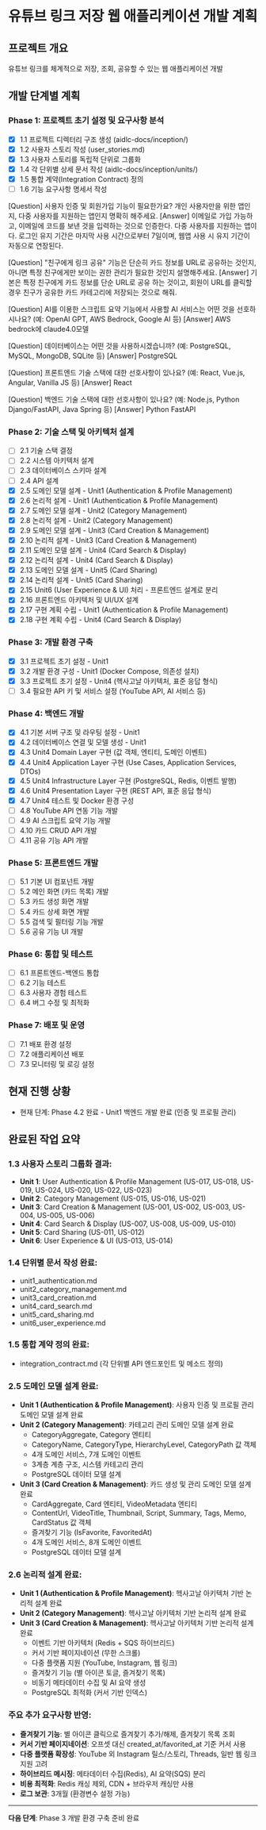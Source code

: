 # 유튜브 링크 저장 웹 애플리케이션 개발 계획

## 프로젝트 개요

유튜브 링크를 체계적으로 저장, 조회, 공유할 수 있는 웹 애플리케이션 개발

## 개발 단계별 계획

### Phase 1: 프로젝트 초기 설정 및 요구사항 분석

- [x] 1.1 프로젝트 디렉터리 구조 생성 (aidlc-docs/inception/)
- [x] 1.2 사용자 스토리 작성 (user_stories.md)
- [x] 1.3 사용자 스토리를 독립적 단위로 그룹화
- [x] 1.4 각 단위별 상세 문서 작성 (aidlc-docs/inception/units/)
- [x] 1.5 통합 계약(Integration Contract) 정의
- [ ] 1.6 기능 요구사항 명세서 작성

[Question] 사용자 인증 및 회원가입 기능이 필요한가요? 개인 사용자만을 위한 앱인지, 다중 사용자를 지원하는 앱인지 명확히 해주세요.
[Answer] 이메일로 가입 가능하고, 이메일에 코드를 보낸 것을 입력하는 것으로 인증한다. 다중 사용자를 지원하는 앱이다. 로그인 유지 기간은 마지막 사용 시간으로부터 7일이며, 웹앱 사용 시 유지 기간이 자동으로 연장된다.

[Question] "친구에게 링크 공유" 기능은 단순히 카드 정보를 URL로 공유하는 것인지, 아니면 특정 친구에게만 보이는 권한 관리가 필요한 것인지 설명해주세요.
[Answer] 기본은 특정 친구에게 카드 정보를 단순 URL로 공유 하는 것이고, 회원이 URL를 클릭할 경우 친구가 공유한 카드 카테고리에 저장되는 것으로 해줘.

[Question] AI를 이용한 스크립트 요약 기능에서 사용할 AI 서비스는 어떤 것을 선호하시나요? (예: OpenAI GPT, AWS Bedrock, Google AI 등)
[Answer] AWS bedrock에 claude4.0모델

[Question] 데이터베이스는 어떤 것을 사용하시겠습니까? (예: PostgreSQL, MySQL, MongoDB, SQLite 등)
[Answer] PostgreSQL

[Question] 프론트엔드 기술 스택에 대한 선호사항이 있나요? (예: React, Vue.js, Angular, Vanilla JS 등)
[Answer] React

[Question] 백엔드 기술 스택에 대한 선호사항이 있나요? (예: Node.js, Python Django/FastAPI, Java Spring 등)
[Answer] Python FastAPI

### Phase 2: 기술 스택 및 아키텍처 설계

- [ ] 2.1 기술 스택 결정
- [ ] 2.2 시스템 아키텍처 설계
- [ ] 2.3 데이터베이스 스키마 설계
- [ ] 2.4 API 설계
- [x] 2.5 도메인 모델 설계 - Unit1 (Authentication & Profile Management)
- [x] 2.6 논리적 설계 - Unit1 (Authentication & Profile Management)
- [x] 2.7 도메인 모델 설계 - Unit2 (Category Management)
- [x] 2.8 논리적 설계 - Unit2 (Category Management)
- [x] 2.9 도메인 모델 설계 - Unit3 (Card Creation & Management)
- [x] 2.10 논리적 설계 - Unit3 (Card Creation & Management)
- [x] 2.11 도메인 모델 설계 - Unit4 (Card Search & Display)
- [x] 2.12 논리적 설계 - Unit4 (Card Search & Display)
- [x] 2.13 도메인 모델 설계 - Unit5 (Card Sharing)
- [x] 2.14 논리적 설계 - Unit5 (Card Sharing)
- [x] 2.15 Unit6 (User Experience & UI) 처리 - 프론트엔드 설계로 분리
- [x] 2.16 프론트엔드 아키텍처 및 UI/UX 설계
- [x] 2.17 구현 계획 수립 - Unit1 (Authentication & Profile Management)
- [x] 2.18 구현 계획 수립 - Unit4 (Card Search & Display)

### Phase 3: 개발 환경 구축

- [x] 3.1 프로젝트 초기 설정 - Unit1
- [x] 3.2 개발 환경 구성 - Unit1 (Docker Compose, 의존성 설치)
- [x] 3.3 프로젝트 초기 설정 - Unit4 (헥사고날 아키텍처, 표준 응답 형식)
- [ ] 3.4 필요한 API 키 및 서비스 설정 (YouTube API, AI 서비스 등)

### Phase 4: 백엔드 개발

- [x] 4.1 기본 서버 구조 및 라우팅 설정 - Unit1
- [x] 4.2 데이터베이스 연결 및 모델 생성 - Unit1
- [x] 4.3 Unit4 Domain Layer 구현 (값 객체, 엔티티, 도메인 이벤트)
- [x] 4.4 Unit4 Application Layer 구현 (Use Cases, Application Services, DTOs)
- [x] 4.5 Unit4 Infrastructure Layer 구현 (PostgreSQL, Redis, 이벤트 발행)
- [x] 4.6 Unit4 Presentation Layer 구현 (REST API, 표준 응답 형식)
- [x] 4.7 Unit4 테스트 및 Docker 환경 구성
- [ ] 4.8 YouTube API 연동 기능 개발
- [ ] 4.9 AI 스크립트 요약 기능 개발
- [ ] 4.10 카드 CRUD API 개발
- [ ] 4.11 공유 기능 API 개발

### Phase 5: 프론트엔드 개발

- [ ] 5.1 기본 UI 컴포넌트 개발
- [ ] 5.2 메인 화면 (카드 목록) 개발
- [ ] 5.3 카드 생성 화면 개발
- [ ] 5.4 카드 상세 화면 개발
- [ ] 5.5 검색 및 필터링 기능 개발
- [ ] 5.6 공유 기능 UI 개발

### Phase 6: 통합 및 테스트

- [ ] 6.1 프론트엔드-백엔드 통합
- [ ] 6.2 기능 테스트
- [ ] 6.3 사용자 경험 테스트
- [ ] 6.4 버그 수정 및 최적화

### Phase 7: 배포 및 운영

- [ ] 7.1 배포 환경 설정
- [ ] 7.2 애플리케이션 배포
- [ ] 7.3 모니터링 및 로깅 설정

## 현재 진행 상황

- 현재 단계: Phase 4.2 완료 - Unit1 백엔드 개발 완료 (인증 및 프로필 관리)

## 완료된 작업 요약

### 1.3 사용자 스토리 그룹화 결과:

- **Unit 1**: User Authentication & Profile Management (US-017, US-018, US-019, US-024, US-020, US-022, US-023)
- **Unit 2**: Category Management (US-015, US-016, US-021)
- **Unit 3**: Card Creation & Management (US-001, US-002, US-003, US-004, US-005, US-006)
- **Unit 4**: Card Search & Display (US-007, US-008, US-009, US-010)
- **Unit 5**: Card Sharing (US-011, US-012)
- **Unit 6**: User Experience & UI (US-013, US-014)

### 1.4 단위별 문서 작성 완료:

- unit1_authentication.md
- unit2_category_management.md
- unit3_card_creation.md
- unit4_card_search.md
- unit5_card_sharing.md
- unit6_user_experience.md

### 1.5 통합 계약 정의 완료:

- integration_contract.md (각 단위별 API 엔드포인트 및 메소드 정의)

### 2.5 도메인 모델 설계 완료:

- **Unit 1 (Authentication & Profile Management)**: 사용자 인증 및 프로필 관리 도메인 모델 설계 완료
- **Unit 2 (Category Management)**: 카테고리 관리 도메인 모델 설계 완료
  - CategoryAggregate, Category 엔티티
  - CategoryName, CategoryType, HierarchyLevel, CategoryPath 값 객체
  - 4개 도메인 서비스, 7개 도메인 이벤트
  - 3계층 계층 구조, 시스템 카테고리 관리
  - PostgreSQL 데이터 모델 설계
- **Unit 3 (Card Creation & Management)**: 카드 생성 및 관리 도메인 모델 설계 완료
  - CardAggregate, Card 엔티티, VideoMetadata 엔티티
  - ContentUrl, VideoTitle, Thumbnail, Script, Summary, Tags, Memo, CardStatus 값 객체
  - 즐겨찾기 기능 (IsFavorite, FavoritedAt)
  - 4개 도메인 서비스, 8개 도메인 이벤트
  - PostgreSQL 데이터 모델 설계

### 2.6 논리적 설계 완료:

- **Unit 1 (Authentication & Profile Management)**: 헥사고날 아키텍처 기반 논리적 설계 완료
- **Unit 2 (Category Management)**: 헥사고날 아키텍처 기반 논리적 설계 완료
- **Unit 3 (Card Creation & Management)**: 헥사고날 아키텍처 기반 논리적 설계 완료
  - 이벤트 기반 아키텍처 (Redis + SQS 하이브리드)
  - 커서 기반 페이지네이션 (무한 스크롤)
  - 다중 플랫폼 지원 (YouTube, Instagram, 웹 링크)
  - 즐겨찾기 기능 (별 아이콘 토글, 즐겨찾기 목록)
  - 비동기 메타데이터 수집 및 AI 요약 생성
  - PostgreSQL 최적화 (커서 기반 인덱스)

### 주요 추가 요구사항 반영:

- **즐겨찾기 기능**: 별 아이콘 클릭으로 즐겨찾기 추가/해제, 즐겨찾기 목록 조회
- **커서 기반 페이지네이션**: 오프셋 대신 created_at/favorited_at 기준 커서 사용
- **다중 플랫폼 확장성**: YouTube 외 Instagram 릴스/스토리, Threads, 일반 웹 링크 지원 고려
- **하이브리드 메시징**: 메타데이터 수집(Redis), AI 요약(SQS) 분리
- **비용 최적화**: Redis 캐싱 제외, CDN + 브라우저 캐싱만 사용
- **로그 보관**: 3개월 (환경변수 설정 가능)

---

**다음 단계**: Phase 3 개발 환경 구축 준비 완료
